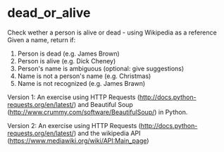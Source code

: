 # dead_or_alive
Check wether a person is alive or dead - using Wikipedia as a reference
Given a name, return if:
1. Person is dead (e.g. James Brown)
2. Person is alive (e.g. Dick Cheney)
3. Person's name is ambiguous (optional: give suggestions)
4. Name is not a person's name (e.g. Christmas)
5. Name is not recognized (e.g. James Brawn)

Version 1: An exercise using HTTP Requests (http://docs.python-requests.org/en/latest/) and Beautiful Soup (http://www.crummy.com/software/BeautifulSoup/) in Python.

Version 2: An exercise using HTTP Requests (http://docs.python-requests.org/en/latest/) and the wikipedia API (https://www.mediawiki.org/wiki/API:Main_page)


